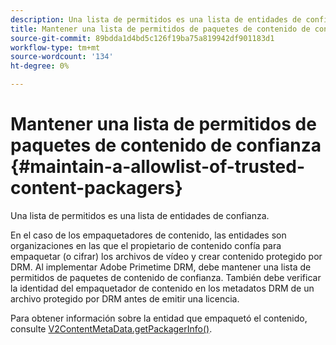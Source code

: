 ```yaml
---
description: Una lista de permitidos es una lista de entidades de confianza.
title: Mantener una lista de permitidos de paquetes de contenido de confianza
source-git-commit: 89bdda1d4bd5c126f19ba75a819942df901183d1
workflow-type: tm+mt
source-wordcount: '134'
ht-degree: 0%

---
```



# Mantener una lista de permitidos de paquetes de contenido de confianza {#maintain-a-allowlist-of-trusted-content-packagers}

Una lista de permitidos es una lista de entidades de confianza.

En el caso de los empaquetadores de contenido, las entidades son organizaciones en las que el propietario de contenido confía para empaquetar (o cifrar) los archivos de vídeo y crear contenido protegido por DRM. Al implementar Adobe Primetime DRM, debe mantener una lista de permitidos de paquetes de contenido de confianza. También debe verificar la identidad del empaquetador de contenido en los metadatos DRM de un archivo protegido por DRM antes de emitir una licencia.

Para obtener información sobre la entidad que empaquetó el contenido, consulte [V2ContentMetaData.getPackagerInfo()](https://help.adobe.com/en_US/primetime/api/drm-apis/server/javadocs-flashaccess-pro/com/adobe/flashaccess/sdk/media/drm/keys/v2/V2ContentMetaData.html#getPackagerInfo()).
